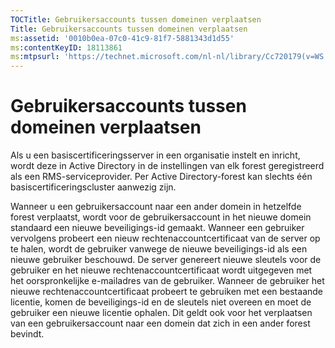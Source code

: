 ```yaml
---
TOCTitle: Gebruikersaccounts tussen domeinen verplaatsen
Title: Gebruikersaccounts tussen domeinen verplaatsen
ms:assetid: '0010b0ea-07c0-41c9-81f7-5881343d1d55'
ms:contentKeyID: 18113861
ms:mtpsurl: 'https://technet.microsoft.com/nl-nl/library/Cc720179(v=WS.10)'
---
```


Gebruikersaccounts tussen domeinen verplaatsen
==============================================

Als u een basiscertificeringsserver in een organisatie instelt en inricht, wordt deze in Active Directory in de instellingen van elk forest geregistreerd als een RMS-serviceprovider. Per Active Directory-forest kan slechts één basiscertificeringscluster aanwezig zijn.

Wanneer u een gebruikersaccount naar een ander domein in hetzelfde forest verplaatst, wordt voor de gebruikersaccount in het nieuwe domein standaard een nieuwe beveiligings-id gemaakt. Wanneer een gebruiker vervolgens probeert een nieuw rechtenaccountcertificaat van de server op te halen, wordt de gebruiker vanwege de nieuwe beveiligings-id als een nieuwe gebruiker beschouwd. De server genereert nieuwe sleutels voor de gebruiker en het nieuwe rechtenaccountcertificaat wordt uitgegeven met het oorspronkelijke e-mailadres van de gebruiker. Wanneer de gebruiker het nieuwe rechtenaccountcertificaat probeert te gebruiken met een bestaande licentie, komen de beveiligings-id en de sleutels niet overeen en moet de gebruiker een nieuwe licentie ophalen. Dit geldt ook voor het verplaatsen van een gebruikersaccount naar een domein dat zich in een ander forest bevindt.
